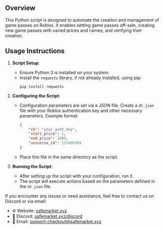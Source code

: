 ## Overview
This Python script is designed to automate the creation and management of game passes on Roblox. It enables setting game passes off-sale, creating new game passes with varied prices and names, and verifying their creation.

## Usage Instructions

1. **Script Setup**:
   - Ensure Python 3 is installed on your system.
   - Install the `requests` library, if not already installed, using pip:
     ```
     pip install requests
     ```

2. **Configuring the Script**:
   - Configuration parameters are set via a JSON file. Create a `dt.json` file with your Roblox authentication key and other necessary parameters. Example format:
     ```json
     {
         "ck": "your_auth_key",
         "start_price": 1,
         "end_price": 1000,
         "universe_id": 123456789
     }
     ```
   - Place this file in the same directory as the script.

3. **Running the Script**:
   - After setting up the script with your configuration, run it.
   - The script will execute actions based on the parameters defined in the `dt.json` file.

If you encounter any issues or need assistance, feel free to contact us on Discord or via email:

- 🌐 Website: [safemarket.xyz](https://safemarket.xyz)
- 💬 Discord: [safemarket.xyz/discord](https://safemarket.xyz/discord)
- 📧 Email: support-checkout@safemarket.xyz